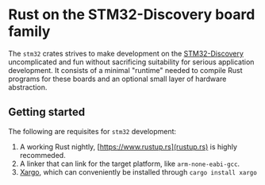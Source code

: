 Rust on the STM32-Discovery board family
========================================

The `stm32` crates strives to make development on the [STM32-Discovery](www.st.com/stm32-discovery) uncomplicated and fun without sacrificing suitability for serious application development. It consists of a minimal "runtime" needed to compile Rust programs for these boards and an optional small layer of hardware abstraction.


Getting started
---------------

The following are requisites for `stm32` development:

1. A working Rust nightly, [https://www.rustup.rs](rustup.rs) is highly recommeded.
2. A linker that can link for the target platform, like `arm-none-eabi-gcc`.
3. [Xargo](https://github.com/japaric/xargo), which can conveniently be installed through `cargo install xargo`
